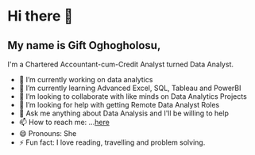 # Hi there 👋
## My name is **Gift Oghogholosu**, 
I'm a Chartered Accountant-cum-Credit Analyst turned Data Analyst.


-  🔭 I’m currently working on data analytics
-  🌱 I’m currently learning Advanced Excel, SQL, Tableau and PowerBI
- 👯 I’m looking to collaborate with like minds on Data Analytics Projects
- 🤔 I’m looking for help with getting Remote Data Analyst Roles
- 💬 Ask me anything about Data Analysis and I'll be willing to help
-  📫 How to reach me: ...[here](https://www.linkedin.com/in/gift-oghogholosu/)
- 😄 Pronouns: She
- ⚡ Fun fact: I love reading, travelling and problem solving.

